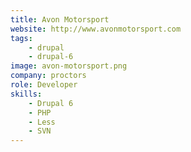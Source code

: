 ```yaml
---
title: Avon Motorsport
website: http://www.avonmotorsport.com
tags:
    - drupal
    - drupal-6
image: avon-motorsport.png
company: proctors
role: Developer
skills:
    - Drupal 6
    - PHP
    - Less
    - SVN
---
```

